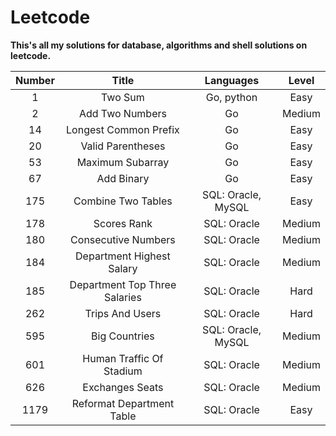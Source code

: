 # Leetcode

**This's all my solutions for database, algorithms and shell solutions on leetcode.**

| Number | Title |Languages | Level |
| :----: | :--:|:-------: | :---: |
| 1 | Two Sum |Go, python | Easy |
| 2 | Add Two Numbers |Go | Medium |
|14|Longest Common Prefix|Go|Easy|
|20|Valid Parentheses|Go|Easy|
| 53 | Maximum Subarray |Go | Easy |
| 67 | Add Binary |Go | Easy |
| 175 | Combine Two Tables | SQL: Oracle, MySQL | Easy |
| 178 | Scores Rank | SQL: Oracle | Medium |
| 180 | Consecutive Numbers | SQL: Oracle | Medium |
| 184 | Department Highest Salary | SQL: Oracle | Medium |
| 185 | Department Top Three Salaries | SQL: Oracle | Hard |
| 262 | Trips And Users | SQL: Oracle | Hard |
| 595 | Big Countries | SQL: Oracle, MySQL | Medium |
| 601 | Human Traffic Of Stadium | SQL: Oracle | Medium |
| 626 | Exchanges Seats | SQL: Oracle | Medium |
| 1179 | Reformat Department Table | SQL: Oracle | Easy |



